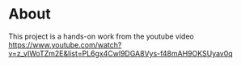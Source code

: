 # About
This project is a hands-on work from the youtube video
https://www.youtube.com/watch?v=z_vIWoTZm2E&list=PL6gx4Cwl9DGA8Vys-f48mAH9OKSUyav0q
